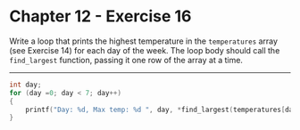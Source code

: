 # Chapter 12 - Exercise 16

Write a loop that prints the highest temperature in the `temperatures` array
(see Exercise 14) for each day of the week.  The loop body should call the
`find_largest` function, passing it one row of the array at a time.


---

```C
int day;
for (day =0; day < 7; day++)
{
    printf("Day: %d, Max temp: %d ", day, *find_largest(temperatures[day], 24));
}
```
